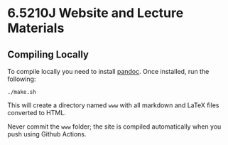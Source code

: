 # 6.5210J Website and Lecture Materials

## Compiling Locally

To compile locally you need to install [pandoc](https://pandoc.org/).
Once installed, run the following:

    ./make.sh

This will create a directory named `www` with all markdown and LaTeX files converted to HTML.

Never commit the `www` folder; the site is compiled automatically when you push using Github Actions.
